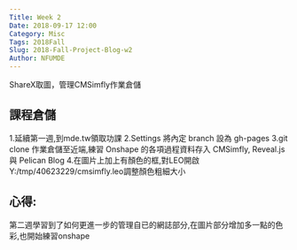 ```yaml
---
Title: Week 2
Date: 2018-09-17 12:00
Category: Misc
Tags: 2018Fall
Slug: 2018-Fall-Project-Blog-w2
Author: NFUMDE
---
```

ShareX取圖，管理CMSimfly作業倉儲


<!-- PELICAN_END_SUMMARY -->

課程倉儲
----
1.延續第一週,到mde.tw領取功課
2.Settings 將內定 branch 設為 gh-pages
3.git clone 作業倉儲至近端,練習 Onshape 的各項過程資料存入 CMSimfly, Reveal.js 與 Pelican Blog
4.在圖片上加上有顏色的框,對LEO開啟Y:/tmp/40623229/cmsimfly.leo調整顏色粗細大小

心得:
----



第二週學習到了如何更進一步的管理自已的網誌部分,在圖片部分增加多一點的色彩,也開始練習onshape
